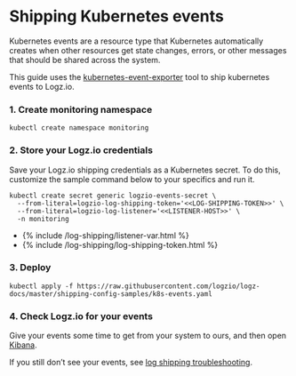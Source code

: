 # Shipping Kubernetes events

Kubernetes events are a resource type that Kubernetes automatically creates when other resources get state changes, errors, or other messages that should be shared across the system.

This guide uses the [kubernetes-event-exporter](https://github.com/opsgenie/kubernetes-event-exporter) tool to ship kubernetes events to Logz.io.

### 1. Create monitoring namespace

```shell
kubectl create namespace monitoring
```

### 2. Store your Logz.io credentials
Save your Logz.io shipping credentials as a Kubernetes secret. To do this, customize the sample command below to your specifics and run it.

```shell
kubectl create secret generic logzio-events-secret \
  --from-literal=logzio-log-shipping-token='<<LOG-SHIPPING-TOKEN>>' \
  --from-literal=logzio-log-listener='<<LISTENER-HOST>>' \
  -n monitoring
```

* {% include /log-shipping/listener-var.html %}
* {% include /log-shipping/log-shipping-token.html %}

### 3. Deploy

```shell
kubectl apply -f https://raw.githubusercontent.com/logzio/logz-docs/master/shipping-config-samples/k8s-events.yaml
```

### 4. Check Logz.io for your events

Give your events some time to get from your system to ours, and then open [Kibana](https://app.logz.io/#/dashboard/kibana).

If you still don’t see your events, see  [log shipping troubleshooting](https://docs.logz.io/user-guide/log-shipping/log-shipping-troubleshooting.html).
